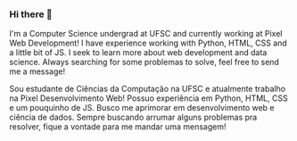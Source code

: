 ### Hi there 👋

I'm a Computer Science undergrad at UFSC and currently working at Pixel Web Development! I have experience working with Python, HTML, CSS and a little bit of JS. I seek to learn more about web development and data science. Always searching for some problemas to solve, feel free to send me a message!

Sou estudante de Ciências da Computação na UFSC e atualmente trabalho na Pixel Desenvolvimento Web! Possuo experiência em Python, HTML, CSS e um pouquinho de JS. Busco me aprimorar em desenvolvimento web e ciência de dados. Sempre buscando arrumar alguns problemas pra resolver, fique a vontade para me mandar uma mensagem!




